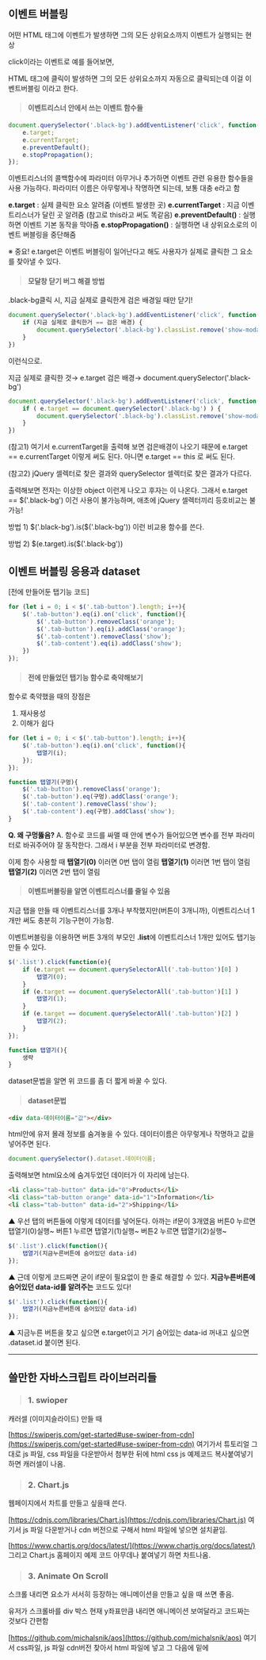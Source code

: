 

## 이벤트 버블링
어떤 HTML 태그에 이벤트가 발생하면 그의 모든 상위요소까지 이벤트가 실행되는 현상

click이라는 이벤트로 예를 들어보면,

HTML 태그에 클릭이 발생하면 그의 모든 상위요소까지 자동으로 클릭되는데 이걸 이벤트버블링 이라고 한다.


> #### 이벤트리스너 안에서 쓰는 이벤트 함수들
``` js
document.querySelector('.black-bg').addEventListener('click', function(e){
	e.target; 
	e.currentTarget; 
	e.preventDefault(); 
	e.stopPropagation(); 
});
```
이벤트리스너의 콜백함수에 파라미터 아무거나 추가하면 이벤트 관련 유용한 함수들을 사용 가능하다.
파라미터 이름은 아무렇게나 작명하면 되는데,
보통 대충 e라고 함

**e.target** : 실제 클릭한 요소 알려줌 (이벤트 발생한 곳)
**e.currentTarget** : 지금 이벤트리스너가 달린 곳 알려줌 (참고로 this라고 써도 똑같음)
**e.preventDefault()** : 실행하면 이벤트 기본 동작을 막아줌
**e.stopPropagation()** : 실행하면 내 상위요소로의 이벤트 버블링을 중단해줌

※ 중요! e.target은 이벤트 버블링이 일어난다고 해도 사용자가 실제로 클릭한 그 요소를 찾아낼 수 있다.


>#### 모달창 닫기 버그 해결 방법
.black-bg클릭 시,
지금 실제로 클릭한게 검은 배경일 때만 닫기!

``` js
document.querySelector('.black-bg').addEventListener('click', function(e){
	if (지금 실제로 클릭한거 == 검은 배경) {
		document.querySelector('.black-bg').classList.remove('show-modal');
	}
})
```
이런식으로.

지금 실제로 클릭한 것→ e.target
검은 배경→ document.querySelector('.black-bg')

``` js
document.querySelector('.black-bg').addEventListener('click', function(e){ 
	if ( e.target == document.querySelector('.black-bg') ) { 
		document.querySelector('.black-bg').classList.remove('show-modal'); 
	}
})
```
(참고1)
여기서 e.currentTarget을 출력해 보면 검은배경이 나오기 때문에 
e.target == e.currentTarget 이렇게 써도 된다.
아니면 e.target == this 로 써도 된다.

(참고2)
jQuery 셀렉터로 찾은 결과와 querySelector 셀렉터로 찾은 결과가 다르다.

출력해보면 전자는 이상한 object 이런게 나오고 후자는 <html> 이 나온다.
그래서 e.target == $('.black-bg') 이건 사용이 불가능하며,
애초에 jQuery 셀렉터끼리 등호비교는 불가능!

방법 1) \$('.black-bg').is(\$('.black-bg')) 
이런 비교용 함수를 쓴다.

방법 2) \$(e.target).is(\$('.black-bg'))


## 이벤트 버블링 응용과 dataset

[전에 만들어둔 탭기능 코드]
```js
for (let i = 0; i < $('.tab-button').length; i++){
	$('.tab-button').eq(i).on('click', function(){
		$('.tab-button').removeClass('orange'); 
		$('.tab-button').eq(i).addClass('orange');
		$('.tab-content').removeClass('show'); 
		$('.tab-content').eq(i).addClass('show'); 
	}) 
});
```  

> #### 전에 만들었던 탭기능 함수로 축약해보기
함수로 축약했을 때의 장점은
1. 재사용성
2. 이해가 쉽다

```js
for (let i = 0; i < $('.tab-button').length; i++){
	$('.tab-button').eq(i).on('click', function(){
		탭열기(i);
	});
});

function 탭열기(구멍){
	$('.tab-button').removeClass('orange');
	$('.tab-button').eq(구멍).addClass('orange');
	$('.tab-content').removeClass('show');
	$('.tab-content').eq(구멍).addClass('show');
}
```  
**Q. 왜 구멍뚫음?**
A. 함수로 코드를 싸맬 때 안에 변수가 들어있으면 변수를 전부 파라미터로 바궈주어야 잘 동작한다. 
그래서 i 부분을 전부 파라미터로 변경함.

이제 함수 사용할 때
**탭열기(0)**  이러면 0번 탭이 열림
**탭열기(1)**  이러면 1번 탭이 열림
**탭열기(2)**  이러면 2번 탭이 열림

> #### 이벤트버블링을 알면 이벤트리스너를 줄일 수 있음
지금 탭을 만들 때 이벤트리스너를 3개나 부착했지만(버튼이 3개니까), 이벤트리스너 1개만 써도 충분히 기능구현이 가능함.

이벤트버블링을 이용하면 버튼 3개의 부모인 **.list**에 이벤트리스너 1개만 있어도 탭기능만들 수 있다.

```js
$('.list').click(function(e){ 
	if (e.target == document.querySelectorAll('.tab-button')[0] )
		탭열기(0);
	} 
	if (e.target == document.querySelectorAll('.tab-button')[1] )
		탭열기(1);
	} 
	if (e.target == document.querySelectorAll('.tab-button')[2] ) 
		탭열기(2);
	} 
}); 

function 탭열기(){ 
	생략 
}
```
dataset문법을 알면 위 코드를 좀 더 짧게 바꿀 수 있다.

> #### dataset문법
```html
<div data-데이터이름="값"></div>
```
html안에 유저 몰래 정보를 숨겨놓을 수 있다.
데이터이름은 아무렇게나 작명하고 값을 넣어주면 된다.

```js
document.querySelector().dataset.데이터이름;
```
출력해보면 html요소에 숨겨두었던 데이터가 이 자리에 남는다.

```html
<li class="tab-button" data-id="0">Products</li>
<li class="tab-button orange" data-id="1">Information</li>
<li class="tab-button" data-id="2">Shipping</li>
```
▲ 우선 탭의 버튼들에 이렇게 데이터를 넣어둔다.
아까는 if문이 3개였음
버튼0 누르면 탭열기(0)실행~
버튼1 누르면 탭열기(1)실행~
버튼2 누르면 탭열기(2)실행~

```js
$('.list').click(function(){ 
	탭열기(지금누른버튼에 숨어있던 data-id) 
});
```
▲ 근데 이렇게 코드짜면 굳이 if문이 필요없이 한 줄로 해결할 수 있다.
**지금누른버튼에 숨어있던 data-id를 알려주는** 코드도 있다!

```js
$('.list').click(function(){ 
	탭열기(지금누른버튼에 숨어있던 data-id) 
});
```
▲ 지금누른 버튼을 찾고 싶으면 e.target이고
거기 숨어있는 data-id 꺼내고 싶으면 .dataset.id 붙이면 된다.






---
## 쓸만한 자바스크립트 라이브러리들
>### 1. swioper
캐러셀 (이미지슬라이드) 만들 때

[https://swiperjs.com/get-started#use-swiper-from-cdn](https://swiperjs.com/get-started#use-swiper-from-cdn)
여기가서 튜토리얼 그대로 js 파일, css 파일을 다운받아서 첨부한 뒤에
html css js 예제코드 복사붙여넣기하면 캐러셀이 나옴.


>### 2. Chart.js
웹페이지에서 차트를 만들고 싶을때 쓴다.

[https://cdnjs.com/libraries/Chart.js](https://cdnjs.com/libraries/Chart.js)
여기서 js 파일 다운받거나 cdn 버전으로 구해서 html 파일에 넣으면 설치끝임.

[https://www.chartjs.org/docs/latest/](https://www.chartjs.org/docs/latest/)
그리고 Chart.js 홈페이지 예제 코드 아무데나 붙여넣기 하면 차트나옴.


>### 3.  Animate On Scroll
스크롤 내리면 요소가 서서히 등장하는 애니메이션을 만들고 싶을 때 쓰면 좋음.

유저가 스크롤바를 div 박스 현재 y좌표만큼 내리면 애니메이션 보여달라고 코드짜는 것보다 간편함

[https://github.com/michalsnik/aos](https://github.com/michalsnik/aos)
여기서 css파일, js 파일 cdn버전 찾아서 html 파일에 넣고
그 다음에 밑에 <script> 태그 열어서
```html
<script> 
	AOS.init(); 
</script>
```
넣으면 설치 끝

[https://michalsnik.github.io/aos/](https://michalsnik.github.io/aos/)
그 다음에 위 사이트에서 예제 코드 따라서 복붙하면 구현 끝

<div data-aos="fade-up"></div>
원하는 박스에 이런거 추가하면 된다고 함.
시간, 방향 설정가능하고 원하는 클래스명 부착도 됨.


>### 4. EmailJS
원래 이메일  전송은 서버가 해야 하지만 Gmail이런거 서버를 잠깐 빌리면 자바스크립트만으로 이메일 전송이 가능하다.
유저가 내 이메일 계정으로 이메일 전송도 가능하고
내 이메일 계정으로 남에게 이메일 전송도 가능함

[https://www.emailjs.com/docs/introduction/how-does-emailjs-work/](https://www.emailjs.com/docs/introduction/how-does-emailjs-work/)
이 사이트 가서 계정만들고
튜토리얼 그대로 복붙하고 거기에 내가 방금 만든 EmailJS 계정아이디만 채우면 끝.


>### 5. Lodash
array, object, 문자, 숫자 자료를 다루기 편해지는 기본 함수들을 제공해준다.

[https://lodash.com/](https://lodash.com/)
예를 들어 array자료에 있는 마음에 안드는 'a'라는 문자를 제거하고 싶으면 
직접 반복문 돌리거나 filter함수 쓰면 되는데,

Lodash설치해 놨으면 그냥 **_.pull(어레이자료, 'a');** 쓰면 된다.


>### 6. React/Vue
페이지가 너무 많아서 UI재활용이 자주 필요한 사이트나 모바일 앱처럼 페이지 이동없이 동작하는 Single Page Application을 만들 때 유용한 자바스크립트 라이브러리.


>### 7. Fullpage.js
웹페이지를 ppt처럼 만들어 줌 

[https://github.com/alvarotrigo/fullPage.js/tree/master/lang/korean#fullpagejs](https://github.com/alvarotrigo/fullPage.js/tree/master/lang/korean#fullpagejs)
여기서 css, js 파일을 cdn 식으로 설치,
html과 js 코드를 복사붙여넣기하면 완성.
